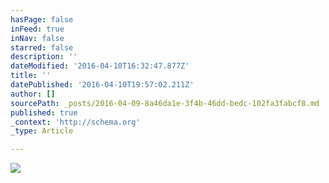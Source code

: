 ```yaml
---
hasPage: false
inFeed: true
inNav: false
starred: false
description: ''
dateModified: '2016-04-10T16:32:47.877Z'
title: ''
datePublished: '2016-04-10T19:57:02.211Z'
author: []
sourcePath: _posts/2016-04-09-8a46da1e-3f4b-46dd-bedc-102fa3fabcf8.md
published: true
_context: 'http://schema.org'
_type: Article

---
```

![](https://the-grid-user-content.s3-us-west-2.amazonaws.com/a32c1cf8-d6d9-44c1-8f2e-90985ad57b95.jpg)